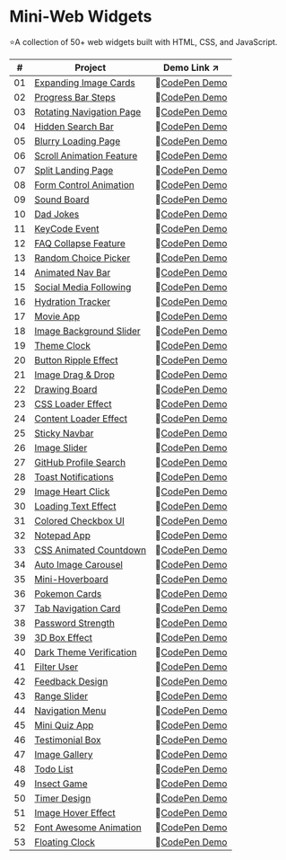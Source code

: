 # Mini-Web Widgets
⭐A collection of 50+ web widgets built with HTML, CSS, and JavaScript.

| #️ | Project | Demo Link ↗️ |
|---|---------|-----------|
| 01 | [Expanding Image Cards](01-expanding-image-cards) | 🔗[CodePen Demo](https://codepen.io/sidneyshafer/pen/qBwqVWp) |
| 02 | [Progress Bar Steps](02-progress-bar-steps) | 🔗[CodePen Demo](https://codepen.io/sidneyshafer/pen/oNOYoNd) |
| 03 | [Rotating Navigation Page](03-rotating-navigation) | 🔗[CodePen Demo](https://codepen.io/sidneyshafer/pen/poBNdWR) |
| 04 | [Hidden Search Bar](04-hidden-search-bar) | 🔗[CodePen Demo](https://codepen.io/sidneyshafer/pen/GRLNOMb) |
| 05 | [Blurry Loading Page](05-blurry-loading-page) | 🔗[CodePen Demo](https://codepen.io/sidneyshafer/pen/ExJNbbE) |
| 06 | [Scroll Animation Feature](06-scroll-animation-feature) | 🔗[CodePen Demo](https://codepen.io/sidneyshafer/pen/bGJBYaE) |
| 07 | [Split Landing Page](07-split-landing-page) | 🔗[CodePen Demo](https://codepen.io/sidneyshafer/pen/rNbWYpY) |
| 08 | [Form Control Animation](08-form-control-animation) | 🔗[CodePen Demo](https://codepen.io/sidneyshafer/pen/vYMyWpM) |
| 09 | [Sound Board](09-sound-board) | 🔗[CodePen Demo](https://codepen.io/sidneyshafer/pen/bGJBYLE) |
| 10 | [Dad Jokes](10-dad-jokes) | 🔗[CodePen Demo](https://codepen.io/sidneyshafer/pen/NWmbwMr) |
| 11 | [KeyCode Event](11-keycode-event) | 🔗[CodePen Demo](https://codepen.io/sidneyshafer/pen/xxeRPJa) |
| 12 | [FAQ Collapse Feature](12-faq-collapse) | 🔗[CodePen Demo](https://codepen.io/sidneyshafer/pen/vYMyWzq) |
| 13 | [Random Choice Picker](13-random-choice-picker) | 🔗[CodePen Demo](https://codepen.io/sidneyshafer/pen/YzMpEgm) |
| 14 | [Animated Nav Bar](14-animated-nav) | 🔗[CodePen Demo](https://codepen.io/sidneyshafer/pen/JjVbZoG) |
| 15 | [Social Media Following](15-social-media-following) | 🔗[CodePen Demo](https://codepen.io/sidneyshafer/pen/dyLOjWg) |
| 16 | [Hydration Tracker](16-hydration-tracker) | 🔗[CodePen Demo](https://codepen.io/sidneyshafer/pen/JjVbBOZ) |
| 17 | [Movie App](17-movie-app) | 🔗[CodePen Demo](https://codepen.io/sidneyshafer/pen/zYXoLjR) |
| 18 | [Image Background Slider](18-image-background-slider) | 🔗[CodePen Demo](https://codepen.io/sidneyshafer/pen/rNbWZWq) |
| 19 | [Theme Clock](19-theme-clock) | 🔗[CodePen Demo](https://codepen.io/sidneyshafer/pen/qBwqMRz) |
| 20 | [Button Ripple Effect](20-button-ripple-effect) | 🔗[CodePen Demo](https://codepen.io/sidneyshafer/pen/oNOYPQb) |
| 21 | [Image Drag & Drop](21-image-drag-and-drop) | 🔗[CodePen Demo](https://codepen.io/sidneyshafer/pen/zYXoMEP) |
| 22 | [Drawing Board](22-drawing-board) | 🔗[CodePen Demo](https://codepen.io/sidneyshafer/pen/XWQNyvY) |
| 23 | [CSS Loader Effect](23-css-loader-effect) | 🔗[CodePen Demo](https://codepen.io/sidneyshafer/pen/RwOoEgr) |
| 24 | [Content Loader Effect](24-content-loader) | 🔗[CodePen Demo](https://codepen.io/sidneyshafer/pen/wvZoRZy) |
| 25 | [Sticky Navbar](25-sticky-navbar) | 🔗[CodePen Demo](https://codepen.io/sidneyshafer/pen/mdgOvbw) |
| 26 | [Image Slider](26-image-slider) | 🔗[CodePen Demo](https://codepen.io/sidneyshafer/pen/dyLOaYO) |
| 27 | [GitHub Profile Search](27-github-profile-search) | 🔗[CodePen Demo](https://codepen.io/sidneyshafer/pen/qBwRbOg) |
| 28 | [Toast Notifications](28-toast-notification) | 🔗[CodePen Demo](https://codepen.io/sidneyshafer/pen/oNOBxJe) |
| 29 | [Image Heart Click](29-image-heart-click) | 🔗[CodePen Demo](https://codepen.io/sidneyshafer/pen/qBwRNZp) |
| 30 | [Loading Text Effect](30-loading-text-effect) | 🔗[CodePen Demo](https://codepen.io/sidneyshafer/pen/zYXNBZz) |
| 31 | [Colored Checkbox UI](31-colored-checkboxes) | 🔗[CodePen Demo](https://codepen.io/sidneyshafer/pen/LYvxbqL) |
| 32 | [Notepad App](32-notepad-app) | 🔗[CodePen Demo](https://codepen.io/sidneyshafer/pen/wvZggVG) |
| 33 | [CSS Animated Countdown](33-css-animated-countdown) | 🔗[CodePen Demo](https://codepen.io/sidneyshafer/pen/PogWpPP) |
| 34 | [Auto Image Carousel](34-auto-image-carousel) | 🔗[CodePen Demo](https://codepen.io/sidneyshafer/pen/YzMNZVz) |
| 35 | [Mini-Hoverboard](35-mini-hoverboard) | 🔗[CodePen Demo](https://codepen.io/sidneyshafer/pen/oNOBZpv) |
| 36 | [Pokemon Cards](36-pokemon-cards) | 🔗[CodePen Demo](https://codepen.io/sidneyshafer/pen/vYMgxwX) |
| 37 | [Tab Navigation Card](37-tab-navigation-card) | 🔗[CodePen Demo](https://codepen.io/sidneyshafer/pen/bGJgWgK) |
| 38 | [Password Strength](38-password-strength) | 🔗[CodePen Demo](https://codepen.io/sidneyshafer/pen/WNWRjKP) |
| 39 | [3D Box Effect](39-3d-box-effect) | 🔗[CodePen Demo](https://codepen.io/sidneyshafer/pen/rNbjmox) |
| 40 | [Dark Theme Verification](40-dark-theme-varification) | 🔗[CodePen Demo](https://codepen.io/sidneyshafer/pen/xxegjRQ) |
| 41 | [Filter User](41-filter-user) | 🔗[CodePen Demo](https://codepen.io/sidneyshafer/pen/YzMNOGm) |
| 42 | [Feedback Design](42-feedback-design) | 🔗[CodePen Demo](https://codepen.io/sidneyshafer/details/qBwRMVw) |
| 43 | [Range Slider](43-range-slider) | 🔗[CodePen Demo](https://codepen.io/sidneyshafer/pen/VwNPEwa) |
| 44 | [Navigation Menu](44-navigation-menu) | 🔗[CodePen Demo](https://codepen.io/sidneyshafer/pen/bGJgmoj) |
| 45 | [Mini Quiz App](45-mini-quiz-app) | 🔗[CodePen Demo](https://codepen.io/sidneyshafer/pen/QWPdZoP) |
| 46 | [Testimonial Box](46-testimonial-box) | 🔗[CodePen Demo](https://codepen.io/sidneyshafer/pen/gOygQdJ) |
| 47 | [Image Gallery](47-image-gallery) | 🔗[CodePen Demo](https://codepen.io/sidneyshafer/pen/rNbjoOJ) |
| 48 | [Todo List](48-todo-list) | 🔗[CodePen Demo](https://codepen.io/sidneyshafer/pen/KKYabMq) |
| 49 | [Insect Game](49-insect-game) | 🔗[CodePen Demo](https://codepen.io/sidneyshafer/pen/poBRqap) |
| 50 | [Timer Design](50-timer-design) | 🔗[CodePen Demo](https://codepen.io/sidneyshafer/pen/qBwRLYG) |
| 51 | [Image Hover Effect](51-image-hover-effect) | 🔗[CodePen Demo](https://codepen.io/sidneyshafer/pen/QWPdYaJ) |
| 52 | [Font Awesome Animation](52-font-awesome-animation) | 🔗[CodePen Demo](https://codepen.io/sidneyshafer/pen/yLrgZxd) |
| 53 | [Floating Clock](53-floating-clock) | 🔗[CodePen Demo](https://codepen.io/sidneyshafer/pen/eYogxXN) |